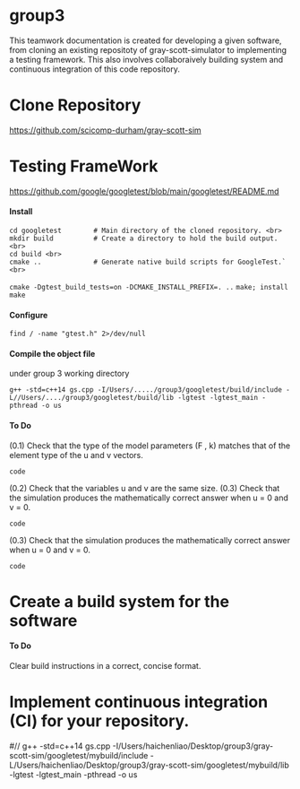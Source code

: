 # group3
This teamwork documentation is created for developing a given software, from cloning an existing repositoty of gray-scott-simulator to implementing a testing framework. This also involves collaboraively building system and continuous integration of this code repository.


# Clone Repository
https://github.com/scicomp-durham/gray-scott-sim

# Testing FrameWork

https://github.com/google/googletest/blob/main/googletest/README.md

#### Install 
`````git clone https://github.com/google/googletest.git -b v1.14.0  <br>
cd googletest        # Main directory of the cloned repository. <br>
mkdir build          # Create a directory to hold the build output. <br>
cd build <br>
cmake ..             # Generate native build scripts for GoogleTest.` <br>
`````

`cmake -Dgtest_build_tests=on -DCMAKE_INSTALL_PREFIX=. ..`
`make; install make`

#### Configure

``find / -name "gtest.h" 2>/dev/null ``

#### Compile the object file 
under group 3 working directory 

``g++ -std=c++14 gs.cpp -I/Users/...../group3/googletest/build/include -L//Users/..../group3/googletest/build/lib -lgtest -lgtest_main -pthread -o us 
``
#### To Do
(0.1) Check that the type of the model parameters (F , k) matches that of the element type
of the u and v vectors.

`code`

(0.2) Check that the variables u and v are the same size. (0.3) Check that the simulation produces the mathematically correct answer when u = 0 and
v = 0.

`code`

(0.3) Check that the simulation produces the mathematically correct answer when u = 0 and
v = 0.

`code`



# Create a build system for the software 

#### To Do

Clear build instructions in a correct, concise format.



# Implement continuous integration (CI) for your repository.


#// g++ -std=c++14 gs.cpp -I/Users/haichenliao/Desktop/group3/gray-scott-sim/googletest/mybuild/include -L/Users/haichenliao/Desktop/group3/gray-scott-sim/googletest/mybuild/lib -lgtest -lgtest_main -pthread -o us


